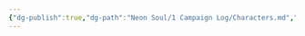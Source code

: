 ```yaml
---
{"dg-publish":true,"dg-path":"Neon Soul/1 Campaign Log/Characters.md","permalink":"/neon-soul/1-campaign-log/characters/","updated":"2023-11-03T01:02:02.046-04:00"}
---
```


